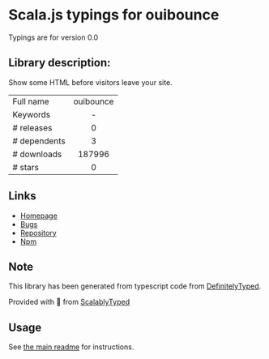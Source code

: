 
# Scala.js typings for ouibounce

Typings are for version 0.0

## Library description:
Show some HTML before visitors leave your site.

|                    |                 |
| ------------------ | :-------------: |
| Full name          | ouibounce |
| Keywords           | - |
| # releases         | 0 |
| # dependents       | 3 |
| # downloads        | 187996 |
| # stars            | 0 |

## Links
- [Homepage](https://github.com/carlsednaoui/ouibounce)
- [Bugs](https://github.com/carlsednaoui/ouibounce/issues)
- [Repository](https://github.com/carlsednaoui/ouibounce)
- [Npm](https://www.npmjs.com/package/ouibounce)
    


## Note
This library has been generated from typescript code from [DefinitelyTyped](https://definitelytyped.org).

Provided with :purple_heart: from [ScalablyTyped](https://github.com/oyvindberg/ScalablyTyped)

## Usage
See [the main readme](../../readme.md) for instructions.


